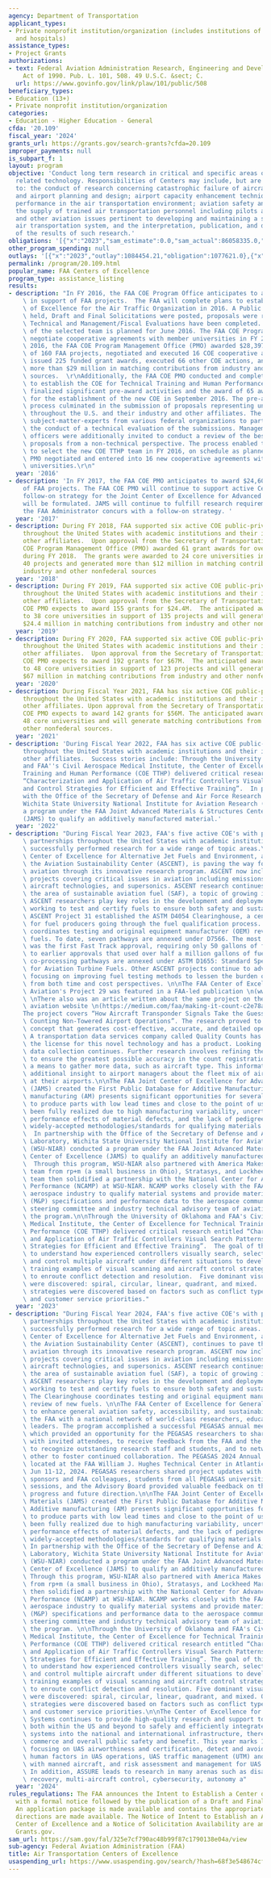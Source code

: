 ```yaml
---
agency: Department of Transportation
applicant_types:
- Private nonprofit institution/organization (includes institutions of higher education
  and hospitals)
assistance_types:
- Project Grants
authorizations:
- text: Federal Aviation Administration Research, Engineering and Development Authorization
    Act of 1990. Pub. L. 101, 508. 49 U.S.C. &sect; C.
  url: https://www.govinfo.gov/link/plaw/101/public/508
beneficiary_types:
- Education (13+)
- Private nonprofit institution/organization
categories:
- Education - Higher Education - General
cfda: '20.109'
fiscal_year: '2024'
grants_url: https://grants.gov/search-grants?cfda=20.109
improper_payments: null
is_subpart_f: 1
layout: program
objective: 'Conduct long term research in critical and specific areas of aviation
  related technology. Responsibilities of Centers may include, but are not limited
  to: the conduct of research concerning catastrophic failure of aircraft; airspace
  and airport planning and design; airport capacity enhancement techniques; human
  performance in the air transportation environment; aviation safety and security;
  the supply of trained air transportation personnel including pilots and mechanics;
  and other aviation issues pertinent to developing and maintaining a safe and efficient
  air transportation system, and the interpretation, publication, and dissemination
  of the results of such research.'
obligations: '[{"x":"2023","sam_estimate":0.0,"sam_actual":86058335.0,"usa_spending_actual":46284413.51},{"x":"2024","sam_estimate":0.0,"sam_actual":61825301.0,"usa_spending_actual":61130412.21},{"x":"2025","sam_estimate":0.0,"sam_actual":62000000.0,"usa_spending_actual":20505817.38}]'
other_program_spending: null
outlays: '[{"x":"2023","outlay":1084454.21,"obligation":1077621.0},{"x":"2024","outlay":582103.63,"obligation":2546947.0},{"x":"2025","outlay":0.0,"obligation":0.0}]'
permalink: /program/20.109.html
popular_name: FAA Centers of Excellence
program_type: assistance_listing
results:
- description: "In FY 2016, the FAA COE Program Office anticipates to award $22,500,000\
    \ in support of FAA projects.  The FAA will complete plans to establish a Center\
    \ of Excellence for the Air Traffic Organization in 2016. A Public Meeting was\
    \ held, Draft and Final Solicitations were posted, proposals were received, and\
    \ Technical and Management/Fiscal Evaluations have been completed.  Announcement\
    \ of the selected team is planned for June 2016. The FAA COE Program Office will\
    \ negotiate cooperative agreements with member universities in FY 2016. In FY\
    \ 2016, the FAA COE Program Management Office (PMO) awarded $28,397,118 in support\
    \ of 160 FAA projects, negotiated and executed 16 COE cooperative agreements,\
    \ issued 225 funded grant awards, executed 66 other COE actions, and generated\
    \ more than $29 million in matching contributions from industry and other non-federal\
    \ sources.  \r\nAdditionally, the FAA COE PMO conducted and completed a competition\
    \ to establish the COE for Technical Training and Human Performance (TTHP) and\
    \ finalized significant pre-award activities and the award of 65 awards in preparation\
    \ for the establishment of the new COE in September 2016. The pre-award competitive\
    \ process culminated in the submission of proposals representing universities\
    \ throughout the U.S. and their industry and other affiliates. The COE PMO invited\
    \ subject-matter-experts from various federal organizations to participate in\
    \ the conduct of a technical evaluation of the submissions. Management and fiscal\
    \ officers were additionally invited to conduct a review of the best qualified\
    \ proposals from a non-technical perspective. The process enabled the FAA Administrator\
    \ to select the new COE TTHP team in FY 2016, on schedule as planned. The COE\
    \ PMO negotiated and entered into 16 new cooperative agreements with the COE core\
    \ universities.\r\n"
  year: '2016'
- description: 'In FY 2017, the FAA COE PMO anticipates to award $24,600,000 in support
    of FAA projects. The FAA COE PMO will continue to support active Centers. The
    follow-on strategy for the Joint Center of Excellence for Advanced Materials (JAMS)
    will be formulated. JAMS will continue to fulfill research requirements until
    the FAA Administrator concurs with a follow-on strategy. '
  year: '2017'
- description: During FY 2018, FAA supported six active COE public-private partnerships
    throughout the United States with academic institutions and their industry and
    other affiliates.  Upon approval from the Secretary of Transportation, the FAA
    COE Program Management Office (PMO) awarded 61 grant awards for over $11.8 million
    during FY 2018.  The grants were awarded to 24 core universities in support of
    40 projects and generated more than $12 million in matching contributions from
    industry and other nonfederal sources
  year: '2018'
- description: During FY 2019, FAA supported six active COE public-private partnerships
    throughout the United States with academic institutions and their industry and
    other affiliates.  Upon approval from the Secretary of Transportation, the FAA
    COE PMO expects to award 155 grants for $24.4M.  The anticipated awards will be
    to 38 core universities in support of 135 projects and will generate more than
    $24.4 million in matching contributions from industry and other nonfederal sources.
  year: '2019'
- description: During FY 2020, FAA supported six active COE public-private partnerships
    throughout the United States with academic institutions and their industry and
    other affiliates.  Upon approval from the Secretary of Transportation, the FAA
    COE PMO expects to award 192 grants for $67M.  The anticipated awards will be
    to 48 core universities in support of 123 projects and will generate more than
    $67 million in matching contributions from industry and other nonfederal sources.
  year: '2020'
- description: During Fiscal Year 2021, FAA has six active COE public-private partnerships
    throughout the United States with academic institutions and their industry and
    other affiliates. Upon approval from the Secretary of Transportation, the FAA
    COE PMO expects to award 142 grants for $56M. The anticipated awards will be to
    48 core universities and will generate matching contributions from industry and
    other nonfederal sources.
  year: '2021'
- description: 'During Fiscal Year 2022, FAA has six active COE public-private partnerships
    throughout the United States with academic institutions and their industry and
    other affiliates.  Success stories include: Through the University of Oklahoma
    and FAA''s Civil Aerospace Medical Institute, the Center of Excellence for Technical
    Training and Human Performance (COE TTHP) delivered critical research entitled
    “Characterization and Application of Air Traffic Controllers Visual Search Patterns
    and Control Strategies for Efficient and Effective Training”.  In partnership
    with the Office of the Secretary of Defense and Air Force Research Laboratory,
    Wichita State University National Institute for Aviation Research (WSU-NIAR) conducted
    a program under the FAA Joint Advanced Materials & Structures Center of Excellence
    (JAMS) to qualify an additively manufactured material.'
  year: '2022'
- description: "During Fiscal Year 2023, FAA's five active COE's with public-private\
    \ partnerships throughout the United States with academic institutions other affiliates\
    \ successfully performed research for a wide range of topic areas.\n\nThe FAA\
    \ Center of Excellence for Alternative Jet Fuels and Environment, also known as\
    \ the Aviation Sustainability Center (ASCENT), is paving the way for sustainable\
    \ aviation through its innovative research program. ASCENT now includes over 80\
    \ projects covering critical issues in aviation including emissions, noise, operations,\
    \ aircraft technologies, and supersonics. ASCENT research continues to advance\
    \ the area of sustainable aviation fuel (SAF), a topic of growing importance.\
    \ ASCENT researchers play key roles in the development and deployment of SAF,\
    \ working to test and certify fuels to ensure both safety and sustainability.\
    \ ASCENT Project 31 established the ASTM D4054 Clearinghouse, a centralized resource\
    \ for fuel producers going through the fuel qualification process. The Clearinghouse\
    \ coordinates testing and original equipment manufacturer (OEM) review of new\
    \ fuels. To date, seven pathways are annexed under D7566. The most recent pathway\
    \ was the first Fast Track approval, requiring only 50 gallons of fuel compared\
    \ to earlier approvals that used over half a million gallons of fuel. Two additional\
    \ co-processing pathways are annexed under ASTM D1655: Standard Specification\
    \ for Aviation Turbine Fuels. Other ASCENT projects continue to advance fuel approval,\
    \ focusing on improving fuel testing methods to lessen the burden of fuel approval\
    \ from both time and cost perspectives. \n\nThe FAA Center of Excellence for General\
    \ Aviation's Project 29 was featured in a FAA-led publication \n(www.faa.gov/news/safety_briefing).\
    \ \nThere also was an article written about the same project on the following\
    \ aviation website \n(https://medium.com/faa/making-it-count-c2e78a40c782). \n\
    The project covers “How Aircraft Transponder Signals Take the Guesswork Out of\
    \ Counting Non-Towered Airport Operations”. The research proved to be a winning\
    \ concept that generates cost-effective, accurate, and detailed operations counts.\
    \ A transportation data services company called Quality Counts has already bought\
    \ the license for this novel technology and has a product. Looking ahead, the\
    \ data collection continues. Further research involves refining the overall process\
    \ to ensure the greatest possible accuracy in the count registration, including\
    \ a means to gather more data, such as aircraft type. This information can provide\
    \ additional insight to airport managers about the fleet mix of aircraft operating\
    \ at their airports.\n\nThe FAA Joint Center of Excellence for Advanced Materials\
    \ (JAMS) created the First Public Database for Additive Manufacturing.  Additive\
    \ manufacturing (AM) presents significant opportunities for several applications\
    \ to produce parts with low lead times and close to the point of use. AM has not\
    \ been fully realized due to high manufacturing variability, uncertainty of the\
    \ performance effects of material defects, and the lack of pedigreed data and\
    \ widely-accepted methodologies/standards for qualifying materials and processes.\
    \  In partnership with the Office of the Secretary of Defense and Air Force Research\
    \ Laboratory, Wichita State University National Institute for Aviation Research\
    \ (WSU-NIAR) conducted a program under the FAA Joint Advanced Materials & Structures\
    \ Center of Excellence (JAMS) to qualify an additively manufactured material.\
    \  Through this program, WSU-NIAR also partnered with America Makes to form a\
    \ team from rp+m (a small business in Ohio), Stratasys, and Lockheed Martin. This\
    \ team then solidified a partnership with the National Center for Advanced Material\
    \ Performance (NCAMP) at WSU-NIAR. NCAMP works closely with the FAA, DoD, and\
    \ aerospace industry to qualify material systems and provide material and process\
    \ (M&P) specifications and performance data to the aerospace community. A government\
    \ steering committee and industry technical advisory team of aviation OEMs supported\
    \ the program.\n\nThrough the University of Oklahoma and FAA's Civil Aerospace\
    \ Medical Institute, the Center of Excellence for Technical Training and Human\
    \ Performance (COE TTHP) delivered critical research entitled “Characterization\
    \ and Application of Air Traffic Controllers Visual Search Patterns and Control\
    \ Strategies for Efficient and Effective Training”.  The goal of this work was\
    \ to understand how experienced controllers visually search, select, compare,\
    \ and control multiple aircraft under different situations to develop concrete\
    \ training examples of visual scanning and aircraft control strategies related\
    \ to enroute conflict detection and resolution.  Five dominant visual search patterns\
    \ were discovered: spiral, circular, linear, quadrant, and mixed.  Other diverse\
    \ strategies were discovered based on factors such as conflict types, sector characteristics,\
    \ and customer service priorities."
  year: '2023'
- description: "During Fiscal Year 2024, FAA's five active COE's with public-private\
    \ partnerships throughout the United States with academic institutions other affiliates\
    \ successfully performed research for a wide range of topic areas. \n\nThe FAA\
    \ Center of Excellence for Alternative Jet Fuels and Environment, also known as\
    \ the Aviation Sustainability Center (ASCENT), continues to pave the way for sustainable\
    \ aviation through its innovative research program. ASCENT now includes over 80\
    \ projects covering critical issues in aviation including emissions, noise, operations,\
    \ aircraft technologies, and supersonics. ASCENT research continues to advance\
    \ the area of sustainable aviation fuel (SAF), a topic of growing importance.\
    \ ASCENT researchers play key roles in the development and deployment of SAF,\
    \ working to test and certify fuels to ensure both safety and sustainability.\
    \ The Clearinghouse coordinates testing and original equipment manufacturer (OEM)\
    \ review of new fuels. \n\nThe FAA Center of Excellence for General Aviation continues\
    \ to enhance general aviation safety, accessibility, and sustainability by partnering\
    \ the FAA with a national network of world-class researchers, educators and industry\
    \ leaders. The program accomplished a successful PEGASAS annual meeting this year,\
    \ which provided an opportunity for the PEGASAS researchers to share their research\
    \ with invited attendees, to receive feedback from the FAA and the Advisory Board,\
    \ to recognize outstanding research staff and students, and to network with each\
    \ other to foster continued collaboration. The PEGASAS 2024 Annual Meeting was\
    \ located at the FAA William J. Hughes Technical Center in Atlantic City, NJ on\
    \ Jun 11-12, 2024. PEGASAS researchers shared project updates with their project\
    \ sponsors and FAA colleagues, students from all PEGASAS universities held poster\
    \ sessions, and the Advisory Board provided valuable feedback on the research\
    \ progress and future direction.\n\nThe FAA Joint Center of Excellence for Advanced\
    \ Materials (JAMS) created the First Public Database for Additive Manufacturing.\
    \ Additive manufacturing (AM) presents significant opportunities for several applications\
    \ to produce parts with low lead times and close to the point of use. AM has not\
    \ been fully realized due to high manufacturing variability, uncertainty of the\
    \ performance effects of material defects, and the lack of pedigreed data and\
    \ widely-accepted methodologies/standards for qualifying materials and processes.\
    \ In partnership with the Office of the Secretary of Defense and Air Force Research\
    \ Laboratory, Wichita State University National Institute for Aviation Research\
    \ (WSU-NIAR) conducted a program under the FAA Joint Advanced Materials & Structures\
    \ Center of Excellence (JAMS) to qualify an additively manufactured material.\
    \ Through this program, WSU-NIAR also partnered with America Makes to form a team\
    \ from rp+m (a small business in Ohio), Stratasys, and Lockheed Martin. This team\
    \ then solidified a partnership with the National Center for Advanced Material\
    \ Performance (NCAMP) at WSU-NIAR. NCAMP works closely with the FAA, DoD, and\
    \ aerospace industry to qualify material systems and provide material and process\
    \ (M&P) specifications and performance data to the aerospace community. A government\
    \ steering committee and industry technical advisory team of aviation OEMs supported\
    \ the program. \n\nThrough the University of Oklahoma and FAA's Civil Aerospace\
    \ Medical Institute, the Center of Excellence for Technical Training and Human\
    \ Performance (COE TTHP) delivered critical research entitled “Characterization\
    \ and Application of Air Traffic Controllers Visual Search Patterns and Control\
    \ Strategies for Efficient and Effective Training”. The goal of this work was\
    \ to understand how experienced controllers visually search, select, compare,\
    \ and control multiple aircraft under different situations to develop concrete\
    \ training examples of visual scanning and aircraft control strategies related\
    \ to enroute conflict detection and resolution. Five dominant visual search patterns\
    \ were discovered: spiral, circular, linear, quadrant, and mixed. Other diverse\
    \ strategies were discovered based on factors such as conflict types, sector characteristics,\
    \ and customer service priorities.\n\nThe Center of Excellence for Unmanned Aircraft\
    \ Systems continues to provide high-quality research and support to autonomy stakeholders\
    \ both within the US and beyond to safely and efficiently integrate autonomous\
    \ systems into the national and international infrastructure, thereby increasing\
    \ commerce and overall public safety and benefit. This year marks 10-years of\
    \ focusing on UAS airworthiness and certification, detect and avoid (DAA) technologies,\
    \ human factors in UAS operations, UAS traffic management (UTM) and integration\
    \ with manned aircraft, and risk assessment and management for UAS operations.\
    \ In addition, ASSURE leads to research in many arenas such as disaster prep,\
    \ recovery, multi-aircraft control, cybersecurity, autonomy a"
  year: '2024'
rules_regulations: The FAA announces the Intent to Establish a Center of Excellence
  with a formal notice followed by the publication of a Draft and Final Solicitation.
  An application package is made available and contains the appropriate forms and
  directions are made available. The Notice of Intent to Establish an Air Transportation
  Center of Excellence and a Notice of Solicitation Availability are announced on
  Grants.gov.
sam_url: https://sam.gov/fal/325e7cf790ac48b99f87c1790138e04a/view
sub-agency: Federal Aviation Administration (FAA)
title: Air Transportation Centers of Excellence
usaspending_url: https://www.usaspending.gov/search/?hash=68f3e548674cff6b1a97d5624b549d3f
---
```

